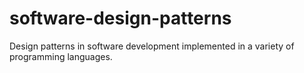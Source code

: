 # software-design-patterns
Design patterns in software development implemented in a variety of programming languages.
